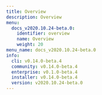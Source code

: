 ```yaml
---
title: Overview
description: Overview
menu:
  docs_v2020.10.24-beta.0:
    identifier: overview
    name: Overview
    weight: 20
menu_name: docs_v2020.10.24-beta.0
info:
  cli: v0.14.0-beta.4
  community: v0.14.0-beta.4
  enterprise: v0.1.0-beta.4
  installer: v0.14.0-beta.4
  version: v2020.10.24-beta.0
---
```


